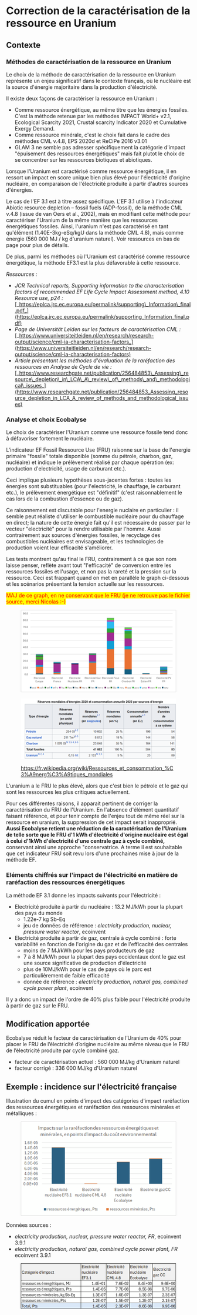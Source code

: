 # Correction de la caractérisation de la ressource en Uranium

## Contexte

### Méthodes de caractérisation de la ressource en Uranium

Le choix de la méthode de caractérisation de la ressource en Uranium représente un enjeu significatif dans le contexte français, où le nucléaire est la source d'énergie majoritaire dans la production d'électricité.

Il existe deux façons de caractériser la ressource en Uranium :

* Comme ressource énergétique, au même titre que les énergies fossiles. C'est la méthode retenue par les méthodes IMPACT World+ v2.1, Ecological Scarcity 2021, Crustal scarcity Indicator 2020 et Cumulative Exergy Demand.
* Comme ressource minérale, c'est le choix fait dans le cadre des méthodes CML v.4.8, EPS 2020d et ReCiPe 2016 v3.01
* GLAM 3 ne semble pas adresser spécifiquement la catégorie d'impact "épuisement des ressources énergétiques" mais fait plutot le choix de se concentrer sur les ressources biotiques et abiotiques.&#x20;

Lorsque l'Uranium est caractérisé comme ressource énergétique, il en ressort un impact en score unique bien plus élevé pour l'électricité d'origine nucléaire, en comparaison de l'électricité produite à partir d'autres sources d'énergies.

Le cas de l'EF 3.1 est à titre assez spécifique. L'EF 3.1 utilise à l'indicateur Abiotic resource depletion – fossil fuels (ADP-fossil), de la méthode CML v.4.8 (issue de van Oers et al., 2002), mais en modifiant cette méthode pour caractériser l'Uranium de la même manière que les ressources énergétiques fossiles. Ainsi, l'uranium n'est pas caractérisé en tant qu'élément (1.40E-3kg-eSq/kgU dans la méthode CML 4.8), mais comme énergie (560 000 MJ / kg d'uranium naturel). Voir ressources en bas de page pour plus de détails.

De plus, parmi les méthodes où l'Uranium est caractérisé comme ressource énergétique, la méthode EF3.1 est la plus défavorable à cette ressource.

_Ressources :_&#x20;

* _JCR Technical reports, Supporting information to the characterisation factors of recommended EF Life Cycle Impact Assessment method, 4.10 Resource use, p24 :_ [_https://eplca.jrc.ec.europa.eu/permalink/supporting\_Information\_final.pdf_](https://eplca.jrc.ec.europa.eu/permalink/supporting_Information_final.pdf)
* _Page de Universität Leiden sur les facteurs de caractérisation CML :_ [_https://www.universiteitleiden.nl/en/research/research-output/science/cml-ia-characterisation-factors_](https://www.universiteitleiden.nl/en/research/research-output/science/cml-ia-characterisation-factors)
* _Article présentant les méthodes d'évaluation de la raréfaction des ressources en Analyse de Cycle de vie :_ [_https://www.researchgate.net/publication/256484853\_Assessing\_resource\_depletion\_in\_LCA\_A\_review\_of\_methods\_and\_methodological\_issues_](https://www.researchgate.net/publication/256484853_Assessing_resource_depletion_in_LCA_A_review_of_methods_and_methodological_issues)

### Analyse et choix Ecobalyse

Le choix de caractériser l'Uranium comme une ressource fossile tend donc à défavoriser fortement le nucléaire.&#x20;

L'indicateur EF Fossil Ressource Use (FRU) raisonne sur la base de l'energie primaire "fossile" totale disponible (somme du pétrole, charbon, gaz, nucléaire) et indique le prélèvement réalisé par chaque opération (ex: production d'electricité, usage de carburant etc.).&#x20;

Ceci implique plusieurs hypothèses sous-jacentes fortes : toutes les énergies sont substituables (pour l'electricité, le chauffage, le carburant etc.), le prélèvement énergétique est "définitif" (c'est raisonnablement le cas lors de la combustion d'essence ou de gaz).

Ce raisonnement est discutable pour l'energie nuclaire en particulier :  il semble peut réaliste d'utiliser le combustible nucléaire pour du chauffage en direct; la nature de cette énergie fait qu'il est nécessaire de passer par le vecteur "electricité" pour la rendre utilisable par l'homme. Aussi contrairement aux sources d'énergies fossiles, le recyclage des combustibles nucléaires est envisageable, et les technologies de production voient leur efficacité s'améliorer.&#x20;

Les tests montrent qu'au final le FRU, contrairement à ce que son nom laisse penser,  reflète avant tout "l'efficacité" de conversion entre les ressources fossiles et l'usage, et non pas la rareté et la pression sur la ressource.  Ceci est frappant quand on met en parallèle le graph ci-dessous et les scénarios présentant la tension actuelle sur les ressources.

<mark style="color:red;">MAJ de ce graph, en ne conservant que le FRU (je ne retrouve pas le fichier source, merci Nicolas :-)</mark>

<figure><img src="../../.gitbook/assets/image (343).png" alt=""><figcaption></figcaption></figure>

<figure><img src="../../.gitbook/assets/image (345).png" alt=""><figcaption><p><a href="https://fr.wikipedia.org/wiki/Ressources_et_consommation_%C3%A9nerg%C3%A9tiques_mondiales">https://fr.wikipedia.org/wiki/Ressources_et_consommation_%C3%A9nerg%C3%A9tiques_mondiales</a></p></figcaption></figure>

L'uranium a le FRU le plus élevé, alors que c'est bien le pétrole et le gaz qui sont les ressources les plus critiques actuellement.&#x20;

Pour ces différentes raisons, il apparait pertinent de corriger la caractérisation du FRU de l'Uranium. En l'absence d'élément quantitatif faisant référence, et pour tenir compte de l'enjeu tout de même réel sur la ressource en uranium,  la suppression de cet impact serait inapproprié. **Aussi Ecobalyse retient une réduction de la caractérisation de l'Uranium de telle sorte que le FRU d'1 kWh d'électricité d'origine nucléaire est égal à celui d'1kWh d'électricité d'une centrale gaz à cycle combiné,** conservant ainsi une approche "conservatrice. A terme il est souhaitable que cet indicateur FRU soit revu lors d'une prochaines mise à jour de la méthode EF.&#x20;

### Eléments chiffrés sur l'impact de l'électricité en matière de raréfaction des ressources énergétiques

La méthode EF 3.1 donne les impacts suivants pour l'électricité :&#x20;

* Electricité produite à partir du nucléaire : 13.2 MJ/kWh pour la plupart des pays du monde
  * 1.22e-7 kg Sb-Eq
  * jeu de données de référence : _electricity production, nuclear, pressure water reactor_, ecoinvent
* Electricité produite à partir de gaz, centrale à cycle combiné : forte variabilité en fonction de l'origine du gaz et de l'efficacité des centrales
  * moins de 7 MJ/kWh pour les pays producteurs de gaz
  * 7 à 8 MJ/kWh pour la plupart des pays occidentaux dont le gaz est une source significative de production d'électricité
  * plus de 10MJ/kWh pour le cas de pays où le parc est particulièrement de faible efficacité
  * donnée de référence : _electricity production, natural gas, combined cycle power plant_, ecoinvent

Il y a donc un impact de l'ordre de 40% plus faible pour l'électricité produite à partir de gaz sur le FRU.

## Modification apportée

Ecobalyse réduit le facteur de caractérisation de l’Uranium de 40% pour placer le FRU de l’électricité d’origine nucléaire au même niveau que le FRU de l’électricité produite par cycle combiné gaz.

* facteur de caractérisation actuel : 560 000 MJ/kg d'Uranium naturel
* facteur corrigé : 336 000 MJ/kg d'Uranium naturel

## Exemple : incidence sur l'électricité française

Illustration du cumul en points d'impact des catégories d'impact raréfaction des ressources énergétiques et raréfaction des ressources minérales et métalliques :&#x20;

<figure><img src="../../.gitbook/assets/image (334).png" alt=""><figcaption></figcaption></figure>

Données sources :&#x20;

* _electricity production, nuclear, pressure water reactor, FR_, ecoinvent 3.9.1
* _electricity production, natural gas, combined cycle power plant, FR_ ecoinvent 3.9.1

<figure><img src="../../.gitbook/assets/image (335).png" alt=""><figcaption></figcaption></figure>



